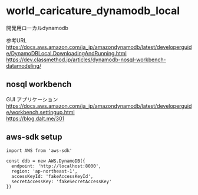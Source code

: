 # world_caricature_dynamodb_local

開発用ローカルdynamodb

参考URL<br>
https://docs.aws.amazon.com/ja_jp/amazondynamodb/latest/developerguide/DynamoDBLocal.DownloadingAndRunning.html<br>
https://dev.classmethod.jp/articles/dynamodb-nosql-workbench-datamodeling/


## nosql workbench
GUI アプリケーション<br>
https://docs.aws.amazon.com/ja_jp/amazondynamodb/latest/developerguide/workbench.settingup.html<br>
https://blog.dalt.me/301


## aws-sdk setup

```
import AWS from 'aws-sdk'

const ddb = new AWS.DynamoDB({
  endpoint: 'http://localhost:8000',
  region: 'ap-northeast-1',
  accessKeyId: 'fakeAccessKeyId',
  secretAccessKey: 'fakeSecretAccessKey'
})
```
